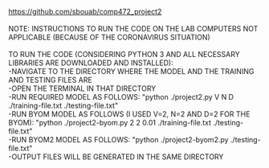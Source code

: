 https://github.com/sbouab/comp472_project2
<br>
<br>
NOTE: INSTRUCTIONS TO RUN THE CODE ON THE LAB COMPUTERS NOT APPLICABLE (BECAUSE OF THE CORONAVIRUS SITUATION)
<br>
<br>
TO RUN THE CODE (CONSIDERING PYTHON 3 AND ALL NECESSARY LIBRARIES ARE DOWNLOADED AND INSTALLED):
<br>
-NAVIGATE TO THE DIRECTORY WHERE THE MODEL AND THE TRAINING AND TESTING FILES ARE
<br>
-OPEN THE TERMINAL IN THAT DIRECTORY
<br>
-RUN REQUIRED MODEL AS FOLLOWS: "python ./project2.py V N D ./training-file.txt ./testing-file.txt"
<br>
-RUN BYOM MODEL AS FOLLOWS (I USED V=2, N=2 AND D=2 FOR THE BYOM): "python ./project2-byom.py 2 2 0.01 ./training-file.txt ./testing-file.txt"
<br>
-RUN BYOM2 MODEL AS FOLLOWS: "python ./project2-byom2.py ./testing-file.txt"
<br>
-OUTPUT FILES WILL BE GENERATED IN THE SAME DIRECTORY
<br>
